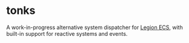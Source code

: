 # tonks

A work-in-progress alternative system dispatcher for [Legion ECS](https://github.com/TomGillen/legion), with built-in support for reactive systems and events.
